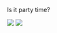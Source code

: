 Is it party time?

<img src = "https://github.com/SimonHFrost/Is_it_party_time/raw/master/desktopicon.png" />
<img src = "https://github.com/SimonHFrost/Is_it_party_time/raw/master/application.png" />
